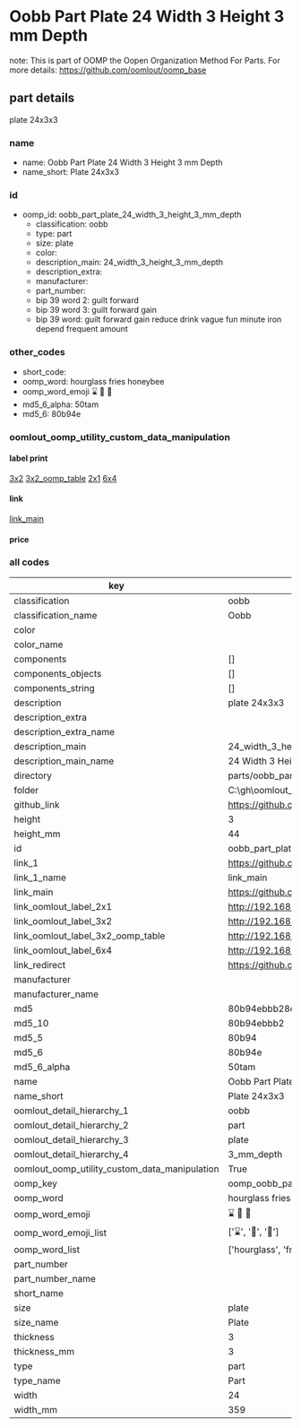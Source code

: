 # Oobb Part Plate 24 Width 3 Height 3 mm Depth  

note: This is part of OOMP the Oopen Organization Method For Parts. For more details: https://github.com/oomlout/oomp_base

##  part details
  



plate 24x3x3



### name
* name: Oobb Part Plate 24 Width 3 Height 3 mm Depth
* name_short: Plate 24x3x3 
### id
* oomp_id: oobb_part_plate_24_width_3_height_3_mm_depth
  * classification: oobb
  * type: part
  * size: plate
  * color: 
  * description_main: 24_width_3_height_3_mm_depth
  * description_extra: 
  * manufacturer: 
  * part_number: 
  * bip 39 word 2: guilt forward
  * bip 39 word 3: guilt forward gain
  * bip 39 word: guilt forward gain reduce drink vague fun minute iron depend frequent amount

### other_codes
* short_code: 
* oomp_word: hourglass fries honeybee
* oomp_word_emoji :hourglass: :fries: :honeybee:
* md5_6_alpha: 50tam
* md5_6: 80b94e






### oomlout_oomp_utility_custom_data_manipulation
#### label print
[3x2](http://192.168.1.245:1112/?label=oomp%2050tam)
[3x2_oomp_table](http://192.168.1.108:1112/?label=oomp%2050tam)
[2x1](http://192.168.1.242:1112/?label=oomp%2050tam)
[6x4](http://192.168.1.55:1112/?label=oomp%2050tam)    

#### link

[link_main](https://github.com/oomlout/oomlout_oobb_version_4_generated_parts/tree/main/navigation_oomp/oobb/part/plate/24_width_3_height_3_mm_depth/part)                              

#### price







### all codes 
| key | value |  
| --- | --- |  
| classification | oobb |  
| classification_name | Oobb |  
| color |  |  
| color_name |  |  
| components | [] |  
| components_objects | [] |  
| components_string | [] |  
| description | plate 24x3x3 |  
| description_extra |  |  
| description_extra_name |  |  
| description_main | 24_width_3_height_3_mm_depth |  
| description_main_name | 24 Width 3 Height 3 mm Depth |  
| directory | parts/oobb_part_plate_24_width_3_height_3_mm_depth |  
| folder | C:\gh\oomlout_oobb_version_4_generated_parts\parts\oobb_part_plate_24_width_3_height_3_mm_depth |  
| github_link | https://github.com/oomlout/oomlout_oomp_part_src/tree/main/parts/oobb_part_plate_24_width_3_height_3_mm_depth |  
| height | 3 |  
| height_mm | 44 |  
| id | oobb_part_plate_24_width_3_height_3_mm_depth |  
| link_1 | https://github.com/oomlout/oomlout_oobb_version_4_generated_parts/tree/main/navigation_oomp/oobb/part/plate/24_width_3_height_3_mm_depth/part |  
| link_1_name | link_main |  
| link_main | https://github.com/oomlout/oomlout_oobb_version_4_generated_parts/tree/main/navigation_oomp/oobb/part/plate/24_width_3_height_3_mm_depth/part |  
| link_oomlout_label_2x1 | http://192.168.1.242:1112/?label=oomp%2050tam |  
| link_oomlout_label_3x2 | http://192.168.1.245:1112/?label=oomp%2050tam |  
| link_oomlout_label_3x2_oomp_table | http://192.168.1.108:1112/?label=oomp%2050tam |  
| link_oomlout_label_6x4 | http://192.168.1.55:1112/?label=oomp%2050tam |  
| link_redirect | https://github.com/oomlout/oomlout_oobb_version_4_generated_parts/tree/main/parts/oobb_plate_24_03_03 |  
| manufacturer |  |  
| manufacturer_name |  |  
| md5 | 80b94ebbb28d4bc3c2a18b40bd96f33d |  
| md5_10 | 80b94ebbb2 |  
| md5_5 | 80b94 |  
| md5_6 | 80b94e |  
| md5_6_alpha | 50tam |  
| name | Oobb Part Plate 24 Width 3 Height 3 mm Depth |  
| name_short | Plate 24x3x3  |  
| oomlout_detail_hierarchy_1 | oobb |  
| oomlout_detail_hierarchy_2 | part |  
| oomlout_detail_hierarchy_3 | plate |  
| oomlout_detail_hierarchy_4 | 3_mm_depth |  
| oomlout_oomp_utility_custom_data_manipulation | True |  
| oomp_key | oomp_oobb_part_plate_24_width_3_height_3_mm_depth |  
| oomp_word | hourglass fries honeybee |  
| oomp_word_emoji | :hourglass: :fries: :honeybee: |  
| oomp_word_emoji_list | [':hourglass:', ':fries:', ':honeybee:'] |  
| oomp_word_list | ['hourglass', 'fries', 'honeybee'] |  
| part_number |  |  
| part_number_name |  |  
| short_name |  |  
| size | plate |  
| size_name | Plate |  
| thickness | 3 |  
| thickness_mm | 3 |  
| type | part |  
| type_name | Part |  
| width | 24 |  
| width_mm | 359 |  
